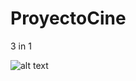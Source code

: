 # ProyectoCine
3 in 1

![alt text](https://github.com/DAMTercero/ProyectoCine/tree/master/Extras/anselmo.png)
